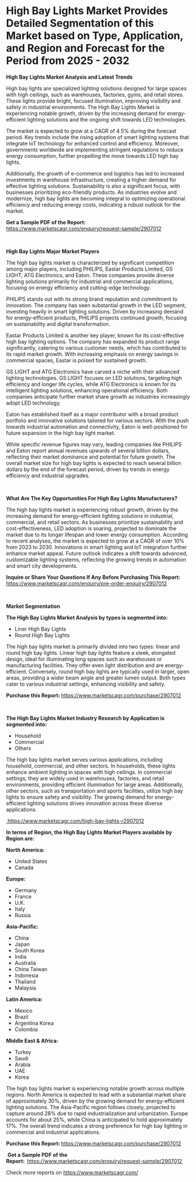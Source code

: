 <p><h1>High Bay Lights Market Provides Detailed Segmentation of this Market based on Type, Application, and Region and Forecast for the Period from 2025 - 2032</h1></p><p><strong>High Bay Lights Market Analysis and Latest Trends</strong></p>
<p><p>High bay lights are specialized lighting solutions designed for large spaces with high ceilings, such as warehouses, factories, gyms, and retail stores. These lights provide bright, focused illumination, improving visibility and safety in industrial environments. The High Bay Lights Market is experiencing notable growth, driven by the increasing demand for energy-efficient lighting solutions and the ongoing shift towards LED technologies. </p><p>The market is expected to grow at a CAGR of 4.5% during the forecast period. Key trends include the rising adoption of smart lighting systems that integrate IoT technology for enhanced control and efficiency. Moreover, governments worldwide are implementing stringent regulations to reduce energy consumption, further propelling the move towards LED high bay lights. </p><p>Additionally, the growth of e-commerce and logistics has led to increased investments in warehouse infrastructure, creating a higher demand for effective lighting solutions. Sustainability is also a significant focus, with businesses prioritizing eco-friendly products. As industries evolve and modernize, high bay lights are becoming integral to optimizing operational efficiency and reducing energy costs, indicating a robust outlook for the market.</p></p>
<p><strong>Get a Sample PDF of the Report:&nbsp;</strong> <a href="https://www.marketscagr.com/enquiry/request-sample/2907012?utm_campaign=3018&utm_medium=2&utm_source=Github&utm_content=ia&utm_term=12032025&utm_id=high-bay-lights">https://www.marketscagr.com/enquiry/request-sample/2907012</a></p>
<p>&nbsp;</p>
<p><strong>High Bay Lights Major Market Players</strong></p>
<p><p>The high bay lights market is characterized by significant competition among major players, including PHILIPS, Eastar Products Limited, GS LIGHT, ATG Electronics, and Eaton. These companies provide diverse lighting solutions primarily for industrial and commercial applications, focusing on energy efficiency and cutting-edge technology.</p><p>PHILIPS stands out with its strong brand reputation and commitment to innovation. The company has seen substantial growth in the LED segment, investing heavily in smart lighting solutions. Driven by increasing demand for energy-efficient products, PHILIPS projects continued growth, focusing on sustainability and digital transformation.</p><p>Eastar Products Limited is another key player, known for its cost-effective high bay lighting options. The company has expanded its product range significantly, catering to various customer needs, which has contributed to its rapid market growth. With increasing emphasis on energy savings in commercial spaces, Eastar is poised for sustained growth.</p><p>GS LIGHT and ATG Electronics have carved a niche with their advanced lighting technologies. GS LIGHT focuses on LED solutions, targeting high efficiency and longer life cycles, while ATG Electronics is known for its intelligent lighting solutions, enhancing operational efficiency. Both companies anticipate further market share growth as industries increasingly adopt LED technology.</p><p>Eaton has established itself as a major contributor with a broad product portfolio and innovative solutions tailored for various sectors. With the push towards industrial automation and connectivity, Eaton is well-positioned for future expansion in the high bay light market.</p><p>While specific revenue figures may vary, leading companies like PHILIPS and Eaton report annual revenues upwards of several billion dollars, reflecting their market dominance and potential for future growth. The overall market size for high bay lights is expected to reach several billion dollars by the end of the forecast period, driven by trends in energy efficiency and industrial upgrades.</p></p>
<p>&nbsp;</p>
<p><strong>What Are The Key Opportunities For High Bay Lights Manufacturers?</strong></p>
<p><p>The high bay lights market is experiencing robust growth, driven by the increasing demand for energy-efficient lighting solutions in industrial, commercial, and retail sectors. As businesses prioritize sustainability and cost-effectiveness, LED adoption is soaring, projected to dominate the market due to its longer lifespan and lower energy consumption. According to recent analyses, the market is expected to grow at a CAGR of over 10% from 2023 to 2030. Innovations in smart lighting and IoT integration further enhance market appeal. Future outlook indicates a shift towards advanced, customizable lighting systems, reflecting the growing trends in automation and smart city developments.</p></p>
<p><strong>Inquire or Share Your Questions If Any Before Purchasing This Report:</strong> <a href="https://www.marketscagr.com/enquiry/pre-order-enquiry/2907012?utm_campaign=3018&utm_medium=2&utm_source=Github&utm_content=ia&utm_term=12032025&utm_id=high-bay-lights">https://www.marketscagr.com/enquiry/pre-order-enquiry/2907012</a></p>
<p>&nbsp;</p>
<p><strong>Market Segmentation</strong></p>
<p><strong>The High Bay Lights Market Analysis by types is segmented into:</strong></p>
<p><ul><li>Liner High Bay Lights</li><li>Round High Bay Lights</li></ul></p>
<p><p>The high bay lights market is primarily divided into two types: linear and round high bay lights. Linear high bay lights feature a sleek, elongated design, ideal for illuminating long spaces such as warehouses or manufacturing facilities. They offer even light distribution and are energy-efficient. Conversely, round high bay lights are typically used in larger, open areas, providing a wider beam angle and greater lumen output. Both types cater to various industrial settings, enhancing visibility and safety.</p></p>
<p><strong>Purchase this Report:&nbsp;</strong><a href="https://www.marketscagr.com/purchase/2907012?utm_campaign=3018&utm_medium=2&utm_source=Github&utm_content=ia&utm_term=12032025&utm_id=high-bay-lights">https://www.marketscagr.com/purchase/2907012</a></p>
<p>&nbsp;</p>
<p><strong>The High Bay Lights Market Industry Research by Application is segmented into:</strong></p>
<p><ul><li>Household</li><li>Commercial</li><li>Others</li></ul></p>
<p><p>The high bay lights market serves various applications, including household, commercial, and other sectors. In households, these lights enhance ambient lighting in spaces with high ceilings. In commercial settings, they are widely used in warehouses, factories, and retail environments, providing efficient illumination for large areas. Additionally, other sectors, such as transportation and sports facilities, utilize high bay lights to ensure safety and visibility. The growing demand for energy-efficient lighting solutions drives innovation across these diverse applications.</p></p>
<p><a href="https://www.marketscagr.com/high-bay-lights-r2907012?utm_campaign=3018&utm_medium=2&utm_source=Github&utm_content=ia&utm_term=12032025&utm_id=high-bay-lights">&nbsp;https://www.marketscagr.com/high-bay-lights-r2907012</a></p>
<p><strong>In terms of Region, the High Bay Lights Market Players available by Region are:</strong></p>
<p>
    <p> <strong> North America: </strong>
        <ul>
            <li>United States</li>
            <li>Canada</li>
        </ul>
        </p> 
    <p> <strong> Europe: </strong>
        <ul>
            <li>Germany</li>
            <li>France</li>
            <li>U.K.</li>
            <li>Italy</li>
            <li>Russia</li>
        </ul>
        </p> 
    <p> <strong> Asia-Pacific: </strong>
        <ul>
            <li>China</li>
            <li>Japan</li>
            <li>South Korea</li>
            <li>India</li>
            <li>Australia</li>
            <li>China Taiwan</li>
            <li>Indonesia</li>
            <li>Thailand</li>
            <li>Malaysia</li>
        </ul>
        </p> 
    <p> <strong> Latin America: </strong>
        <ul>
            <li>Mexico</li>
            <li>Brazil</li>
            <li>Argentina Korea</li>
            <li>Colombia</li>
        </ul>
        </p> 
    <p> <strong> Middle East & Africa: </strong>
        <ul>
            <li>Turkey</li>
            <li>Saudi</li>
            <li>Arabia</li>
            <li>UAE</li>
            <li>Korea</li>
        </ul>
    </p>
    </p>
<p><p>The high bay lights market is experiencing notable growth across multiple regions. North America is expected to lead with a substantial market share of approximately 30%, driven by the growing demand for energy-efficient lighting solutions. The Asia-Pacific region follows closely, projected to capture around 28% due to rapid industrialization and urbanization. Europe accounts for about 25%, while China is anticipated to hold approximately 17%. The overall trend indicates a strong preference for high bay lighting in commercial and industrial applications.</p></p>
<p><strong>Purchase this Report: </strong><a href="https://www.marketscagr.com/purchase/2907012?utm_campaign=3018&utm_medium=2&utm_source=Github&utm_content=ia&utm_term=12032025&utm_id=high-bay-lights">https://www.marketscagr.com/purchase/2907012</a></p>
<p>&nbsp;<strong>Get a Sample PDF of the Report:&nbsp;&nbsp;</strong><a href="https://www.marketscagr.com/enquiry/request-sample/2907012?utm_campaign=3018&utm_medium=2&utm_source=Github&utm_content=ia&utm_term=12032025&utm_id=high-bay-lights">https://www.marketscagr.com/enquiry/request-sample/2907012</a></p>
<p><strong></strong></p>
<p>Check more reports on <a href="https://www.marketscagr.com/?utm_campaign=3018&utm_medium=2&utm_source=Github&utm_content=ia&utm_term=12032025&utm_id=high-bay-lights">https://www.marketscagr.com/</a></p>
